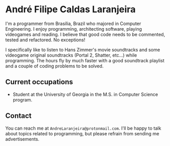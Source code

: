 # André Filipe Caldas Laranjeira

I'm a programmer from Brasília, Brazil who majored in Computer Engineering. I enjoy programming, architecting software, playing videogames and reading. I believe that good code needs to be commented, tested and refactored. No exceptions!

I specifically like to listen to Hans Zimmer's movie soundtracks and some videogame original soundtracks (Portal 2, Shatter, etc...) while programming. The hours fly by much faster with a good soundtrack playlist and a couple of coding problems to be solved.

## Current occupations

* Student at the University of Georgia in the M.S. in Computer Science program.

## Contact

You can reach me at `AndreLaranjeira@protonmail.com`. I'll be happy to talk about topics related to programming, but please refrain from sending me advertisements.
